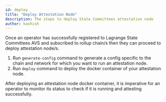 ```yaml
---
id: deploy
title: "Deploy Attestation Node"
description: The steps to deploy State Committees attestation node
author: kashish
---
```


Once an operator has successfully registered to Lagrange State Committees AVS and subscribed to rollup chain/s then they can proceed to deploy attestation node/s.

1. Run `generate-config` command to generate a config specific to the chain and network for which you want to run an attestation node.
2. Run `deploy` command to deploy the docker container of your attestation node.

After deploying an attestation node docker container, it is imperative for an operator to monitor its status to check if it is running and attesting successfully.
